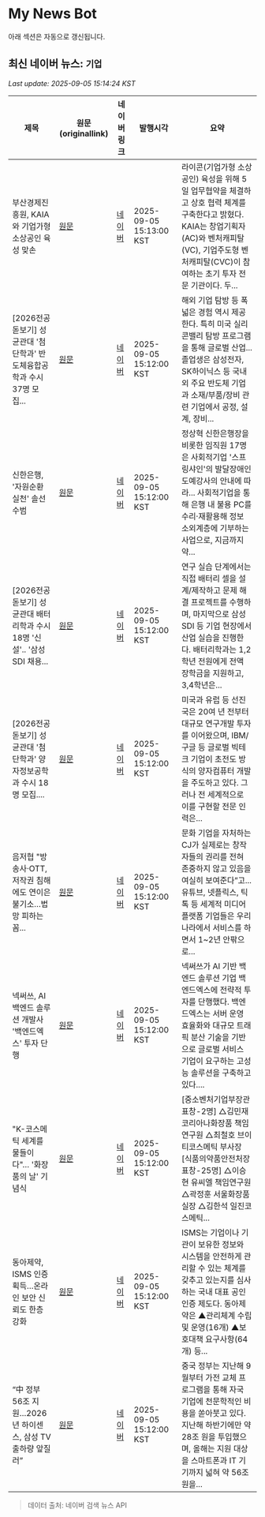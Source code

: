 # My News Bot

아래 섹션은 자동으로 갱신됩니다.

<!-- NEWS:START -->
## 최신 네이버 뉴스: `기업`
_Last update: 2025-09-05 15:14:24 KST_

| 제목 | 원문(originallink) | 네이버 링크 | 발행시각 | 요약 |
|---|---|---|---|---|
| 부산경제진흥원, KAIA와 기업가형 소상공인 육성 맞손 | [원문](http://www.fnnews.com/news/202509051503345655) | [네이버](https://n.news.naver.com/mnews/article/014/0005402330?sid=102) | 2025-09-05 15:13:00 KST | 라이콘(기업가형 소상공인) 육성을 위해 5일 업무협약을 체결하고 상호 협력 체계를 구축한다고 밝혔다. KAIA는 창업기획자(AC)와 벤처캐피탈(VC), 기업주도형 벤처캐피탈(CVC)이 참여하는 초기 투자 전문 기관이다. 두... |
| [2026전공돋보기] 성균관대 '첨단학과' 반도체융합공학과 수시 37명 모집... | [원문](http://www.veritas-a.com/news/articleView.html?idxno=568059) | [네이버](http://www.veritas-a.com/news/articleView.html?idxno=568059) | 2025-09-05 15:12:00 KST | 해외 기업 탐방 등 폭넓은 경험 역시 제공한다. 특히 미국 실리콘밸리 탐방 프로그램을 통해 글로벌 산업... 졸업생은 삼성전자, SK하이닉스 등 국내외 주요 반도체 기업과 소재/부품/장비 관련 기업에서 공정, 설계, 장비... |
| 신한은행, '자원순환 실천' 솔선수범 | [원문](https://www.insnews.co.kr/news/articleView.html?idxno=85815) | [네이버](https://www.insnews.co.kr/news/articleView.html?idxno=85815) | 2025-09-05 15:12:00 KST | 정상혁 신한은행장을 비롯한 임직원 17명은 사회적기업 '스프링샤인'의 발달장애인 도예강사의 안내에 따라... 사회적기업을 통해 은행 내 불용 PC를 수리·재활용해 정보 소외계층에 기부하는 사업으로, 지금까지 약... |
| [2026전공돋보기] 성균관대 배터리학과 수시 18명 '신설'.. '삼성SDI 채용... | [원문](http://www.veritas-a.com/news/articleView.html?idxno=568062) | [네이버](http://www.veritas-a.com/news/articleView.html?idxno=568062) | 2025-09-05 15:12:00 KST | 연구 실습 단계에서는 직접 배터리 셀을 설계/제작하고 문제 해결 프로젝트를 수행하며, 마지막으로 삼성SDI 등 기업 현장에서 산업 실습을 진행한다. 배터리학과는 1,2학년 전원에게 전액 장학금을 지원하고, 3,4학년은... |
| [2026전공돋보기] 성균관대 '첨단학과' 양자정보공학과 수시 18명 모집.... | [원문](http://www.veritas-a.com/news/articleView.html?idxno=568063) | [네이버](http://www.veritas-a.com/news/articleView.html?idxno=568063) | 2025-09-05 15:12:00 KST | 미국과 유럽 등 선진국은 20여 년 전부터 대규모 연구개발 투자를 이어왔으며, IBM/구글 등 글로벌 빅테크 기업이 초전도 방식의 양자컴퓨터 개발을 주도하고 있다. 그러나 전 세계적으로 이를 구현할 전문 인력은... |
| 음저협 "방송사·OTT, 저작권 침해에도 연이은 불기소…법망 피하는 꼼... | [원문](http://www.stoo.com/article.php?aid=102403977027) | [네이버](http://www.stoo.com/article.php?aid=102403977027) | 2025-09-05 15:12:00 KST | 문화 기업을 자처하는 CJ가 실제로는 창작자들의 권리를 전혀 존중하지 않고 있음을 여실히 보여준다”고... 유튜브, 넷플릭스, 틱톡 등 세계적 미디어 플랫폼 기업들은 우리나라에서 서비스를 하면서 1~2년 안팎으로... |
| 넥써쓰, AI 백엔드 솔루션 개발사 '백엔드엑스' 투자 단행 | [원문](https://www.wolyo.co.kr/news/articleView.html?idxno=300637) | [네이버](https://www.wolyo.co.kr/news/articleView.html?idxno=300637) | 2025-09-05 15:12:00 KST | 넥써쓰가 AI 기반 백엔드 솔루션 기업 백엔드엑스에 전략적 투자를 단행했다. 백엔드엑스는 서버 운영 효율화와 대규모 트래픽 분산 기술을 기반으로 글로벌 서비스 기업이 요구하는 고성능 솔루션을 구축하고 있다.... |
| "K-코스메틱 세계를 물들이다"… '화장품의 날' 기념식 | [원문](http://www.bokuennews.com/news/article.html?no=265454) | [네이버](http://www.bokuennews.com/news/article.html?no=265454) | 2025-09-05 15:12:00 KST | [중소벤처기업부장관 표창-2명] △김민재 코리아나화장품 책임연구원 △최철호 브이티코스메틱 부사장 [식품의약품안전처장 표창-25명] △이승현 유씨엘 책임연구원 △곽정훈 서울화장품 실장 △김한석 일진코스메틱... |
| 동아제약, ISMS 인증 획득…온라인 보안 신뢰도 한층 강화 | [원문](https://www.todayeconomic.com/news/article.html?no=28238) | [네이버](https://www.todayeconomic.com/news/article.html?no=28238) | 2025-09-05 15:12:00 KST | ISMS는 기업이나 기관이 보유한 정보와 시스템을 안전하게 관리할 수 있는 체계를 갖추고 있는지를 심사하는 국내 대표 공인 인증 제도다. 동아제약은 ▲관리체계 수립 및 운영(16개) ▲보호대책 요구사항(64개) 등... |
| “中 정부 56조 지원…2026년 하이센스, 삼성 TV 출하량 앞질러” | [원문](https://www.sedaily.com/NewsView/2GXS94GD1N) | [네이버](https://n.news.naver.com/mnews/article/011/0004529640?sid=101) | 2025-09-05 15:12:00 KST | 중국 정부는 지난해 9월부터 가전 교체 프로그램을 통해 자국 기업에 천문학적인 비용을 쏟아붓고 있다. 지난해 하반기에만 약 28조 원을 투입했으며, 올해는 지원 대상을 스마트폰과 IT 기기까지 넓혀 약 56조 원을... |

> 데이터 출처: 네이버 검색 뉴스 API
<!-- NEWS:END -->
